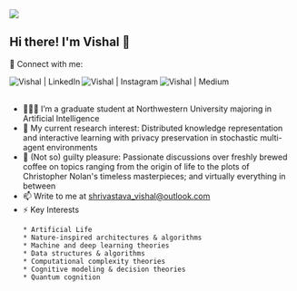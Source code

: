 <img src="https://user-images.githubusercontent.com/114791876/228115730-d95f7790-b32e-4713-b4af-352e4e88d156.png" />

## Hi there! I'm Vishal 👋



🤝 Connect with me:

<a href="https://www.linkedin.com/in/shri-v/"><img align="left" src="https://user-images.githubusercontent.com/114791876/228120495-93281a5a-9a0a-4787-a523-40306f6a12b2.png" alt="Vishal | LinkedIn" /></a>
<a href="https://www.instagram.com/v.the.wise/"><img align="left" src="https://user-images.githubusercontent.com/114791876/228120718-f28d0e78-4b1b-4087-875f-a0f641a3cadc.png" alt="Vishal | Instagram" /></a>
<a href="https://medium.com/@shrivastava_vishal"><img align="left" src="https://user-images.githubusercontent.com/114791876/228120670-f1d377e0-48b6-46a6-b8e1-8b748b630a2b.png" alt="Vishal | Medium" /></a>
</br>
</br>

- 👨🏽‍💻 I’m a graduate student at Northwestern University majoring in Artificial Intelligence
- 🔭 My current research interest: Distributed knowledge representation and interactive learning with privacy preservation in stochastic multi-agent environments
- 💬 (Not so) guilty pleasure: Passionate discussions over freshly brewed coffee on topics ranging from the origin of life to the plots of Christopher Nolan's timeless masterpieces; and virtually everything in between
- 📫 Write to me at shrivastava_vishal@outlook.com
- ⚡ Key Interests
    ```
    * Artificial Life
    * Nature-inspired architectures & algorithms
    * Machine and deep learning theories
    * Data structures & algorithms
    * Computational complexity theories
    * Cognitive modeling & decision theories
    * Quantum cognition 
    ```
